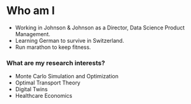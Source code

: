 # Who am I

* Working in Johnson & Johnson as a Director, Data Science Product Management.&#x20;
* Learning German to survive in Switzerland.&#x20;
* Run marathon to keep fitness.

### What are my research interests? <a href="#what-are-my-research-interests" id="what-are-my-research-interests"></a>

* Monte Carlo Simulation and Optimization
* Optimal Transport Theory
* Digital Twins
* Healthcare Economics

